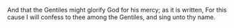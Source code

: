 And that the Gentiles might glorify God for his mercy; as it is written, For this cause I will confess to thee among the Gentiles, and sing unto thy name.

